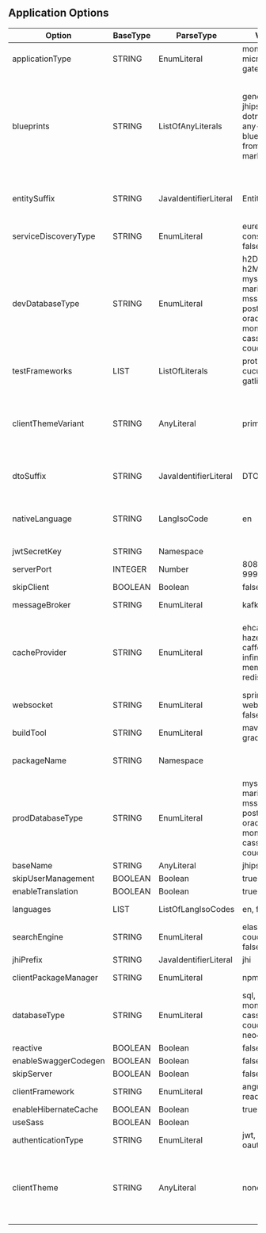##  Application Options
| Option               | BaseType | ParseType             | Values                                                                               | Description                                                                                                                   |
| -------------------- | -------- | --------------------- | ------------------------------------------------------------------------------------ | ----------------------------------------------------------------------------------------------------------------------------- |
| applicationType      | STRING   | EnumLiteral           | monolith, microservice, gateway                                                        | One of the listed values                                                                                                      |
| blueprints           | STRING   | ListOfAnyLiterals     | generator-jhipster-dotnetcore, any-blueprint-from-marketplace                         | Any blueprint identifier e.g. [generator-jhipster-dotnetcore]. Please note that the prefix 'generator-jhipster-' is optional. |
| entitySuffix         | STRING   | JavaIdentifierLiteral | Entity                                                                               | Suffix for entities. false for empty string                                                                                   |
| serviceDiscoveryType | STRING   | EnumLiteral           | eureka, consul, no, false                                                               | One of the listed values                                                                                                      |
| devDatabaseType      | STRING   | EnumLiteral           | h2Disk, h2Memory, mysql, mariadb, mssql, postgresql, oracle, no, mongodb, cassandra, couchbase | One of the listed values or one of the prod database type                                                                     |
| testFrameworks       | LIST     | ListOfLiterals        | protractor, cucumber, gatling                                                          | Braces mandatory                                                                                                              |
| clientThemeVariant   | STRING   | AnyLiteral            | primary                                                                              | You can put whatever value you want,  provided you know it will work (like dark,  or light)                                     |
| dtoSuffix            | STRING   | JavaIdentifierLiteral | DTO                                                                                  | Suffix for DTOs. false for empty string                                                                                       |
| nativeLanguage       | STRING   | LangIsoCode           | en                                                                                   | One of the languages as ISO code supported by JHipster                                                                        |
| jwtSecretKey         | STRING   | Namespace             |                                                                                      |                                                                                                                               |
| serverPort           | INTEGER  | Number                | 8080, 8081, 9999                                                                       | Depends on the app type                                                                                                       |
| skipClient           | BOOLEAN  | Boolean               | false                                                                                | true or false                                                                                                                 |
| messageBroker        | STRING   | EnumLiteral           | kafka, false                                                                          | One of the listed values                                                                                                      |
| cacheProvider        | STRING   | EnumLiteral           | ehcache, hazelcast, caffeine, infinispan, memcached, redis, no                             | One of the listed values,  ehcache for monoliths and gateways,  hazelcast otherwise                                             |
| websocket            | STRING   | EnumLiteral           | spring-websocket, false                                                               |                                                                                                                               |
| buildTool            | STRING   | EnumLiteral           | maven, gradle                                                                         | One of the listed values                                                                                                      |
| packageName          | STRING   | Namespace             |                                                                                      | Sets the packageFolder option                                                                                                 |
| prodDatabaseType     | STRING   | EnumLiteral           | mysql, mariadb, mssql, postgresql, oracle, no, mongodb, cassandra, couchbase                 | One of the listed values                                                                                                      |
| baseName             | STRING   | AnyLiteral            | jhipster                                                                             |                                                                                                                               |
| skipUserManagement   | BOOLEAN  | Boolean               | true                                                                                 |                                                                                                                               |
| enableTranslation    | BOOLEAN  | Boolean               | true                                                                                 |                                                                                                                               |
| languages            | LIST     | ListOfLangIsoCodes    | en, fr                                                                                | Braces are mandatory                                                                                                          |
| searchEngine         | STRING   | EnumLiteral           | elasticsearch, couchbase, false                                                        | One of the listed values                                                                                                      |
| jhiPrefix            | STRING   | JavaIdentifierLiteral | jhi                                                                                  |                                                                                                                               |
| clientPackageManager | STRING   | EnumLiteral           | npm                                                                                  | One of the listed values                                                                                                      |
| databaseType         | STRING   | EnumLiteral           | sql, mongodb, cassandra, couchbase, neo4j, no                                             | One of the listed values or one of the prod database type                                                                     |
| reactive             | BOOLEAN  | Boolean               | false                                                                                | true or false                                                                                                                 |
| enableSwaggerCodegen | BOOLEAN  | Boolean               | false                                                                                | true or false                                                                                                                 |
| skipServer           | BOOLEAN  | Boolean               | false                                                                                | true or false                                                                                                                 |
| clientFramework      | STRING   | EnumLiteral           | angularX, react, vue                                                                   | One of the listed values                                                                                                      |
| enableHibernateCache | BOOLEAN  | Boolean               | true                                                                                 | true or false                                                                                                                 |
| useSass              | BOOLEAN  | Boolean               |                                                                                      | true or false                                                                                                                 |
| authenticationType   | STRING   | EnumLiteral           | jwt, session, oauth2                                                                   | Authentication Type                                                                                                           |
| clientTheme          | STRING   | AnyLiteral            | none                                                                                 | You can put whatever value you want,  provided you know it will work (like yeti)                                               |
